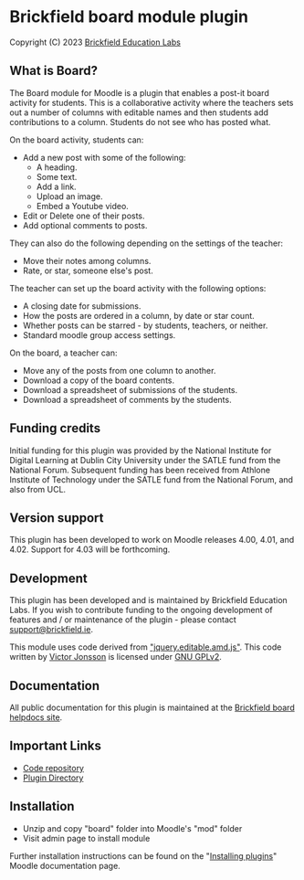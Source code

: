 # Brickfield board module plugin #
Copyright (C) 2023 [Brickfield Education Labs](https://www.brickfield.ie/)

## What is Board? ##
The Board module for Moodle is a plugin that enables a post-it board activity for students.
This is a collaborative activity where the teachers sets out a number of columns with
editable names and then students add contributions to a column. Students do not see who has
posted what.

On the board activity, students can:
* Add a new post with some of the following:
  * A heading.
  * Some text.
  * Add a link.
  * Upload an image.
  * Embed a Youtube video.
* Edit or Delete one of their posts.
* Add optional comments to posts.

They can also do the following depending on the settings of the teacher:
* Move their notes among columns.
* Rate, or star, someone else's post.

The teacher can set up the board activity with the following options:
* A closing date for submissions.
* How the posts are ordered in a column, by date or star count.
* Whether posts can be starred - by students, teachers, or neither.
* Standard moodle group access settings.

On the board, a teacher can:
* Move any of the posts from one column to another.
* Download a copy of the board contents.
* Download a spreadsheet of submissions of the students.
* Download a spreadsheet of comments by the students.

## Funding credits ##
Initial funding for this plugin was provided by the National Institute for Digital Learning
at Dublin City University under the SATLE fund from the National Forum. Subsequent funding
has been received from Athlone Institute of Technology under the SATLE fund from the
National Forum, and also from UCL.

## Version support ##
This plugin has been developed to work on Moodle releases 4.00, 4.01, and 4.02. Support for 4.03 will be forthcoming.

## Development ##
This plugin has been developed and is maintained by Brickfield Education Labs.
If you wish to contribute funding to the ongoing development of features and / or
maintenance of the plugin - please contact [support@brickfield.ie](mailto:support@brickfield.ie).

This module uses code derived from ["jquery.editable.amd.js"](https://github.com/victorjonsson/jquery-editable/).
This code written by [Victor Jonsson](http://victorjonsson.se/) is licensed under [GNU GPLv2](http://www.gnu.org/licenses/gpl-2.0.html).

## Documentation ##
All public documentation for this plugin is maintained at the
[Brickfield board helpdocs site](https://moodleboard.eu.helpdocs.com/).

## Important Links ##
* [Code repository](https://github.com/brickfield/moodle-mod_board)
* [Plugin Directory](https://moodle.org/plugins/mod_board)

## Installation ##
* Unzip and copy "board" folder into Moodle's "mod" folder
* Visit admin page to install module

Further installation instructions can be found on the
"[Installing plugins](http://docs.moodle.org/en/Installing_contributed_modules_or_plugins)" Moodle documentation page.
